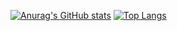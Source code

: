 [![Anurag's GitHub stats](https://github-readme-stats.vercel.app/api?username=yt8956gh&show_icons=true&theme=merko)](https://github.com/anuraghazra/github-readme-stats)
[![Top Langs](https://github-readme-stats.vercel.app/api/top-langs/?username=yt8956gh&layout=compact)](https://github.com/anuraghazra/github-readme-stats)
